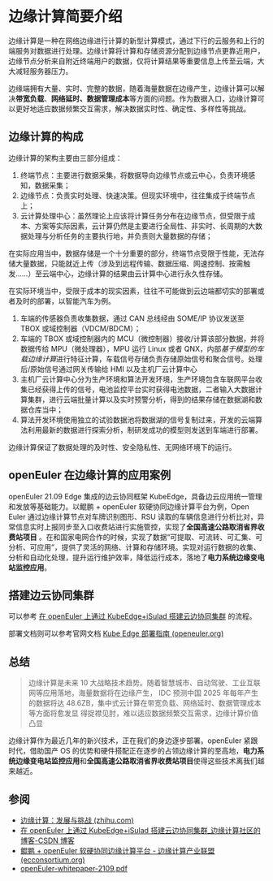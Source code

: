# 边缘计算简要介绍

边缘计算是一种在网络边缘进行计算的新型计算模式，通过下行的云服务和上行的端服务对数据进行处理。边缘计算将计算和存储资源分配到边缘节点更靠近用户，边缘节点分析来自附近终端用户的数据，仅将计算结果等重要信息上传至云端，大大减轻服务器压力。

边缘端拥有大量、实时、完整的数据，随着海量数据在边缘产生，边缘计算可以解决**带宽负载**、**网络延时、数据管理成本**等方面的问题。作为数据入口，边缘计算可以更好地适应数据频繁交互需求，解决数据实时性、确定性、多样性等挑战。

## 边缘计算的构成

边缘计算的架构主要由三部分组成：

1.  终端节点：主要进行数据采集，将数据导向边缘节点或云中心，负责环境感知，数据采集；
2.  边缘节点：负责实时处理、快速决策。但现实环境中，往往集成于终端节点上；
3.  云计算处理中心：虽然理论上应该将计算任务分布在边缘节点，但受限于成本、方案等实际因素，云计算仍然是主要进行全局性、非实时、长周期的大数据处理与分析任务的主要执行地，并负责则大量数据的存储；

在实际应用当中，数据存储是一个十分重要的部分，终端节点受限于性能，无法存储大量数据，只能就近上传（涉及到远程传输、数据压缩、网速控制、按需触发……）至云端中心，边缘计算的结果由云计算中心进行永久性存储。

在实际环境当中，受限于成本的现实因素，往往不可能做到云边端都切实的部署或者及时的部署，以智能汽车为例。

1.  车端的传感器负责收集数据，通过 CAN 总线经由 SOME/IP 协议发送至 TBOX 或域控制器（VDCM/BDCM）；
2.  车端的 TBOX 或域控制器内的 MCU（微控制器）接收/计算该部分数据，并将数据传给 MPU（微处理器），MPU 运行 Linux 或者 QNX，内部*基于模型的车载边缘计算*进行特征计算，车载信号存储负责存储原始信号和聚合信号。处理后/原始信号通过网关传输给 HMI 以及主机厂云计算中心
3.  主机厂云计算中心分为生产环境和算法开发环境，生产环境包含车联网平台收集已经获得上传的信号，电池监控平台实时获得电池数据，二者输入大数据计算集群，进行云端批量计算以及实时预警分析，得到的结果存储在数据湖和数据仓库当中；
4.  算法开发环境使用独立的试验数据池将数据湖的信号复制过来，开发的云端算法利用最新的数据进行探索分析，制研发成功的模型则发送到车端进行部署。

边缘计算保证了数据处理的及时性、安全隐私性、无网络环境下的运行。

## openEuler 在边缘计算的应用案例

openEuler 21.09 Edge 集成的边云协同框架 KubeEdge，具备边云应用统一管理和发放等基础能力。以鲲鹏 + openEuler 软硬协同边缘计算平台为例，Open Euler 通过边缘计算节点对车牌识别图形、RSU 读取的车辆信息进行分析比对，异常信息实时上报同步至入口收费站进行实施管控，实现了**全国高速公路取消省界收费站项目** 。在和国家电网合作的时候，实现了数据“可提取、可流转、可汇集、可分析、可应用”，提供了灵活的网络、计算和存储环境。实现对运行数据的收集、分析和自动化处理，提升运行维护效率，降低运行成本，落地了**电力系统边缘变电站监控应用**。

## 搭建边云协同集群

可以参考 [在 openEuler 上通过 KubeEdge+iSulad 搭建云边协同集群](https://blog.csdn.net/weixin_41033724/article/details/121312708) 的流程。

部署文档则可以参考官网文档 [Kube Edge 部署指南 (openeuler.org)](https://docs.openeuler.org/zh/docs/21.09/docs/KubeEdge/KubeEdge部署指南.html)

## 总结

> 边缘计算是未来 10 大战略技术趋势。随着智慧城市、自动驾驶、工业互联网等应用落地，海量数据将在边缘产生， IDC 预测中国 2025 年每年产生的数据将达 48.6ZB，集中式云计算在带宽负载、网络延时、数据管理成本等方面将愈发显 得捉襟见肘，难以适应数据频繁交互需求，边缘计算价值凸显

边缘计算作为最近几年的新兴技术，正在我们的身边逐步部署。openEuler 紧跟时代，借助国产 OS 的优势和硬件搭配正在逐步的占领边缘计算的至高地，**电力系统边缘变电站监控应用**和**全国高速公路取消省界收费站项目**使得这些技术离我们越来越近。

## 参阅

- [边缘计算：发展与挑战 (zhihu.com)](read://https_zhuanlan.zhihu.com/?url=https%3A%2F%2Fzhuanlan.zhihu.com%2Fp%2F432773278)
- [在 openEuler 上通过 KubeEdge+iSulad 搭建云边协同集群_边缘计算社区的博客-CSDN 博客](https://blog.csdn.net/weixin_41033724/article/details/121312708)
- [鲲鹏 + openEuler 软硬协同边缘计算平台 - 边缘计算产业联盟 (ecconsortium.org)](http://www.ecconsortium.org/Lists/show/id/515.html)
- [openEuler-whitepaper-2109.pdf](https://www.openeuler.org/whitepaper/openEuler-whitepaper-2109.pdf)
